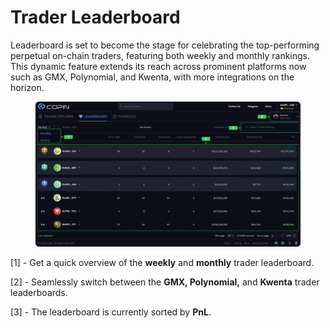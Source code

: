 # Trader Leaderboard

Leaderboard is set to become the stage for celebrating the top-performing perpetual on-chain traders, featuring both weekly and monthly rankings. This dynamic feature extends its reach across prominent platforms now such as GMX, Polynomial, and Kwenta, with more integrations on the horizon.

<figure><img src="../.gitbook/assets/image (7).png" alt=""><figcaption></figcaption></figure>

\[1] - Get a quick overview of the **weekly** and **monthly** trader leaderboard.

\[2] - Seamlessly switch between the **GMX, Polynomial,** and **Kwenta** trader leaderboards.

\[3] - The leaderboard is currently sorted by **PnL**.
